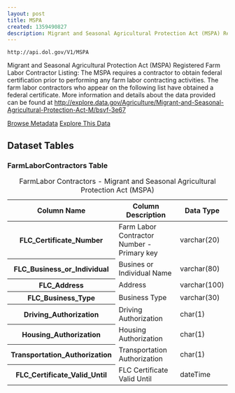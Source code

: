 ```yaml
---
layout: post
title: MSPA
created: 1359490827
description: Migrant and Seasonal Agricultural Protection Act (MSPA) Registered Farm Labor Contractor Listing - The MSPA requires a contractor to obtain federal certification prior to performing any farm labor contracting activities.
---
```


```
http://api.dol.gov/V1/MSPA
```

<p>Migrant and Seasonal Agricultural Protection Act (MSPA) Registered Farm Labor Contractor Listing: The MSPA requires a contractor to obtain federal certification prior to performing any farm labor contracting activities. The farm labor contractors who appear on the following list have obtained a federal certificate. More information and details about the data provided can be found at <a href="http://www.dol.gov/cgi-bin/leave-dol.asp?exiturl=http://explore.data.gov/Agriculture/Migrant-and-Seasonal-Agricultural-Protection-Act-M/bsvf-3e67&amp;exitTitle=Migrant%20and%20Seasonal%20Agricultural%20Protection%20Act%20(MSPA)&amp;fedpage=yes">http://explore.data.gov/Agriculture/Migrant-and-Seasonal-Agricultural-Protection-Act-M/bsvf-3e67</a></p>

<a href ="http://api.dol.gov/V1/MSPA/$metadata" class="button radius button_dataset">Browse Metadata</a>
<a href ="https://devtools.dol.gov/APISampler/Home/Index1?datasetName=DOL%20MSPA" class="button radius button_dataset">Explore This Data</a>

## Dataset Tables  

<h3>FarmLaborContractors Table</h3>
<table summary="Farm Labor Contractors - Migrant and Seasonal Agricultural Protection Act (MSPA)">
	<caption>FarmLabor Contractors - Migrant and Seasonal Agricultural Protection Act (MSPA)</caption>
	<thead>
		<tr>
			<th scope="col">Column Name</th>
			<th scope="col">Column Description</th>
			<th scope="col">Data Type</th>
		</tr>
	</thead>
	<tbody>
		<tr>
			<th scope="row">FLC_Certificate_Number</th>
			<td>Farm Labor Contractor Number - Primary key</td>
			<td>varchar(20)</td>
		</tr>
		<tr>
			<th scope="row">FLC_Business_or_Individual</th>
			<td>Busines or Individual Name</td>
			<td>varchar(80)</td>
		</tr>
		<tr>
			<th scope="row">FLC_Address</th>
			<td>Address</td>
			<td>varchar(100)</td>
		</tr>
		<tr>
			<th scope="row">FLC_Business_Type</th>
			<td>Business Type</td>
			<td>varchar(30)</td>
		</tr>
		<tr>
			<th scope="row">Driving_Authorization</th>
			<td>Driving Authorization</td>
			<td>char(1)</td>
		</tr>
		<tr>
			<th scope="row">Housing_Authorization</th>
			<td>Housing Authorization</td>
			<td>char(1)</td>
		</tr>
		<tr>
			<th scope="row">Transportation_Authorization</th>
			<td>Transportation Authorization</td>
			<td>char(1)</td>
		</tr>
		<tr>
			<th scope="row">FLC_Certificate_Valid_Until</th>
			<td>FLC Certificate Valid Until</td>
			<td>dateTime</td>
		</tr>
	</tbody>
</table>
